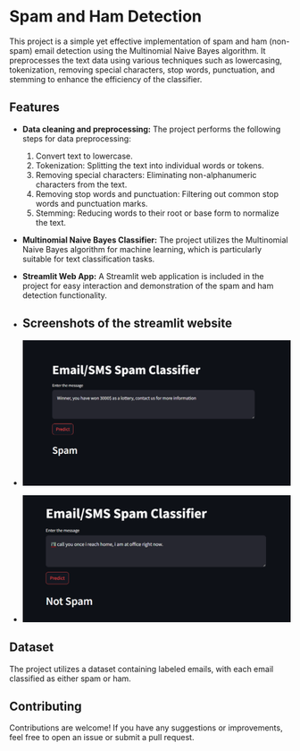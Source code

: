 # Spam and Ham Detection

This project is a simple yet effective implementation of spam and ham (non-spam) email detection using the Multinomial Naive Bayes algorithm. It preprocesses the text data using various techniques such as lowercasing, tokenization, removing special characters, stop words, punctuation, and stemming to enhance the efficiency of the classifier.

## Features

- **Data cleaning and preprocessing:** The project performs the following steps for data preprocessing:
  1. Convert text to lowercase.
  2. Tokenization: Splitting the text into individual words or tokens.
  3. Removing special characters: Eliminating non-alphanumeric characters from the text.
  4. Removing stop words and punctuation: Filtering out common stop words and punctuation marks.
  5. Stemming: Reducing words to their root or base form to normalize the text.

- **Multinomial Naive Bayes Classifier:** The project utilizes the Multinomial Naive Bayes algorithm for machine learning, which is particularly suitable for text classification tasks.

- **Streamlit Web App:** A Streamlit web application is included in the project for easy interaction and demonstration of the spam and ham detection functionality.
- ## Screenshots of the streamlit website
- ![spam](https://github.com/rishitdass/SpamHamclassification/blob/main/Screenshot%202024-05-01%20141110.png)
- ![ham](https://github.com/rishitdass/SpamHamclassification/blob/main/Screenshot%202024-05-01%20141152.png)

## Dataset

The project utilizes a dataset containing labeled emails, with each email classified as either spam or ham.

## Contributing

Contributions are welcome! If you have any suggestions or improvements, feel free to open an issue or submit a pull request.
